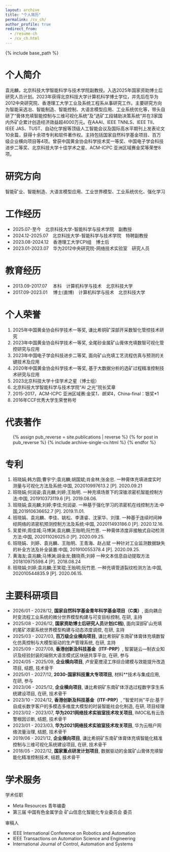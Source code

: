 ```yaml
---
layout: archive
title: "个人简历"
permalink: /cv_ch/
author_profile: true
redirect_from:
  - /resume-ch
  - /cv_ch.html
---
```

{% include base_path %}

个人简介
=========

袁兆麟，北京科技大学智能科学与技术学院副教授。入选2025年国家资助博士后研究人员计划。2023年获得北京科技大学计算机科学博士学位，并先后在华为2012中央研究院、香港理工大学工业及系统工程系从事研究工作。主要研究方向为智能采选冶、智能制造、智能控制、大语言模型应用、工业系统优化等，带头自研了“膏体充填智能控制与三维可视化系统”及”选矿工段辅助决策系统“并在3家国内外矿企累计创造经济效益超4000万元。在AAAI、IEEE TNNLS、IEEE TII、IEEE JAS、TUST、自动化学报等顶级人工智能会议及国际高水平期刊上发表论文10余篇，获得十余项专利和软件著作权。主持包括国家自然科学基金项目、百万级企业横向项目等4项。曾获中国黄金协会科学技术奖一等奖、中国电子学会科技进步二等奖、北京科技大学十佳学术之星、ACM-ICPC 亚洲区域赛金奖等荣誉8项。

研究方向
===================

智能矿业、智能制造、大语言模型应用、工业世界模型、工业系统优化、强化学习

工作经历
===============
* 2025.07-至今&emsp;北京科技大学-智能科学与技术学院&emsp;副教授
* 2024.12-2025.07&emsp;北京科技大学-智能科学与技术学院&emsp;特聘副教授
* 2023.08-2024.12&emsp;香港理工大学CPI组&emsp;博士后
* 2023.01-2023.07&emsp;华为2012中央研究院-网络技术实验室&emsp;研究人员

教育经历
=========

* 2013.09-2017.07&emsp; 本科&emsp;计算机科学与技术&emsp;北京科技大学
* 2017.09-2023.01&emsp; 博士(直博)&emsp;计算机科学与技术&emsp;北京科技大学

个人荣誉
===================

1. 2025年中国黄金协会科学技术一等奖, 谦比希铜矿深部开采数智化管控技术研究
2. 2023年中国黄金协会科学技术一等奖, 全尾砂金属矿山膏体充填数智可视化管控研究与应用
3. 2023年中国电子学会科技进步二等奖, 面向矿山充填工艺流程仿真与预测的关键技术及应用
4. 2020年中国黄金协会科学技术一等奖, 基于大数据分析的选矿过程精准控制技术研究与应用 
5. 2023北京科技大学十佳学术之星（博士组）
6. 北京科技大学智能科学与技术学院“AI 之光”院长奖章
7. 2015-2017，ACM-ICPC 亚洲区域赛:金奖*1，银奖*4，China-final：银奖*1 
8. 2016年CCF优秀大学生荣誉称号


代表著作
============

<ul>
{% assign pub_reverse = site.publications | reverse %}
{% for post in pub_reverse %}
  {% include archive-single-cv.html %}
{% endfor %}</ul>

专利
============
1. 班晓娟;韩方圆;曹宇宁;袁兆麟;胡国斌;肖金林;张金忠. 一种膏体充填进度实时测量与可视化方法及系统:中国, 202010997613.2 [P]. 2020.09.21 
2. 班晓娟;何润姿;袁兆麟;刘婷;王贻明. 一种充填场景下的深锥浓密机智能控制方法:中国, 201910373119.6 [P]. 2019.08.06. 
3. 班晓娟;袁兆麟;刘婷;李佳;何润姿. 一种基于强化学习的浓密机在线控制方法:中国,201910636652.7 [P]. 2019.11.01. 
4. 班晓娟、袁兆麟、李佳、姚松、李潇睿、沈家华、刘璞. 一种基于连续时间神经网络的浓密机预测控制方法及系统:中国, 202011493186.0 [P]. 2020.12.16. 
5. 吴爱祥;周佳城;马博渊;袁兆麟;王贻明;阮竹恩. 一种膏体浓度非接触式自动检测方法:中国, 202011026025.0 [P]. 2020.09.25. 
6. 班晓娟、刘婷、袁兆麟、王贻明、王青海、赵占斌 一种针对工业监测数据缺失的补全方法及补全装置:中国, 201910055378.4 [P]. 2020.09.25. 
7. 黄海友;袁兆麟;马博渊;胡金龙;魏晓燕;刘婷 一种文本信息自动提取方法201810975598.4 [P]. 2018.08.24 
8. 班晓娟;刘婷;袁兆麟;王笑琨;王贻明;阮竹恩. 一种充填管道裂纹检测方法:中国, 202010544835.9 [P]. 2020.06.15.


主要科研项目
===================
* 2026/01 - 2028/12, **国家自然科学基金青年科学基金项目（C类）**, 面向耦合时变流程工业系统的微分世界模型构建与可变目标控制, 在研, 主持
* 2025/08 - 2026/12, **国家资助博士后研究人员计划(C档)**, 面向深部矿山充填的尾矿浓密系统世界模型构建与动态浓度调控, 在研, 主持
* 2025/03 - 2027/03, **百万级企业横向项目**, 谦比希铜矿东南矿体膏体充填数智化仿真控制与大模型驱动的生产管理系统, 在研, 主持
* 2025/09 - 2027/08, **香港创新及科技基金（ITF-PRP）**, 智裳链云—制衣业知识及经验封装的端侧大语言模式区块链共享平台, 在研, 参与
* 2024/05 - 2025/09, **企业横向项目**, 卢安夏搅浸工序综合建模与效能提升改造项目, 结题, 技术骨干
* 2025/01 - 2027/12, **2030-国家科技重大专项项目**, 材料**技术与集成应用, 在研, 参与
* 2023/06 - 2025/12, **企业横向项目**, 谦比希铜矿东南矿体浮选过程数字孪生系统建设项目, 在研, 技术骨干
* 2023/10 - 2024/12, **香港创新及科技基金（ITF-PRP）**, "智爱时尚"平台:基于自成长数字客户的多模态多维度大模型的时装智能社会化制造, 在研, 项目经理
* 2023/02 - 2023/07, **华为2021网络技术实验室技术攻关项目**, IMOC私有云告警根因诊断, 结题, 技术骨干
* 2023/01 - 2023/03, **华为2021网络技术实验室技术攻关项目**, 华为云租户网络流量治理, 结题, 技术骨干
* 2019/06 - 2021/12, **企业横向项目**, 谦比希铜矿东南矿体膏体充填智能化精准控制与三维可视化系统建设项目, 在研, 技术骨干
* 2018/05 - 2022/12, **国家重点研发计划项目**, 数据驱动的金属矿山膏体充填智能化精准控制技术, 结题, 技术骨干

学术服务
===================
学术任职
* Meta Resources 青年编委
* 第三届 中国有色金属学会 矿山信息化智能化专业委员会 委员

审稿人
* IEEE International Conference on Robotics and Automation
* IEEE Transactions on Automation Science and Engineering
* International Journal of Control, Automation and Systems
